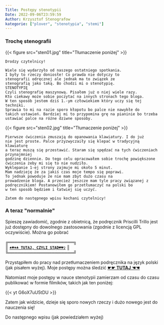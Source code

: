 ```yaml
---
Title: Postępy stenotypii
Date: 2022-09-06T23:59:59
Author: Krzysztof Stenografow
kategorie: ["plover", "stenotypia", "stemi"]
---
```



### Trochę stenografii

{{< figure src="sten01.jpg" title="Tłumaczenie poniżej" >}}


```
Drodzy czytelnicy!

Wiele się wydarzyło od naszego ostatniego spotkania.
I były to rzeczy doniosłe! Co prawda nie dotyczy to
stenografii odręcznej ale jednak ma to związek ze
stenografią jako taką. Bo chodzi mi o stenotypię.
STENOTYPIĘ
Czyli stenografię maszynową. Pisałem już o niej wiele razy.
Kto ciekawy może sobie poczytać na innych stronach tego bloga.
W ten sposób jestem dziś 1.-ym człowiekiem który uczy się tej techniki.
Sprawia to mi na razie sporo kłopotu bo palce nie nawykłe do
takich ustawień. Bardziej mi to przypomina grę na pianinie bo trzeba
ustawiać palce na różne dziwne sposoby.

```

{{< figure src="sten02.jpg" title="Tłumaczenie poniżej" >}}


```
Pierwsze ćwiczenia zmuszają do opanowania klawiatury. I do już
nie jest proste. Palce przyzwyczaiły się klepać w tradycyjną klawiaturę
a teraz muszą się przestawić. Staram się spędzać na tych ćwiczeniach przynajmniej
godzinę dziennie. Do tego celu opracowałem sobie trochę powiększone
ćwiczenia żeby mi się to nie nudziło.
Wyklepanie 1-ej strony zajmuje mi około 5 minut.
Mam nadzieję że za jakiś czas moje tempo się poprawi.
To jednak powoduje że nie mam zbyt dużo czasu na
prowadzenie bloga. A przecież jeszcze mam tyle pracy związanej z
podręcznikiem! Postanowiłem go przetłumaczyć na polski bo
w ten sposób będziem i łatwiej się uczyć.

Zatem do następnego wpisu kochani czytelnicy!

```

### A teraz "normalnie"

Spieszę zawiadomić, zgodnie z obietnicą, że podręcznik Priscilli Trillo jest już dostępny do dowolnego zastosowania (zgodnie z licencją GPL oczywiście). Można go pobrać 

╔═════════════════════╗  
║ **[`♠♥♦♣ TUTAJ, CZYLI STĄD♥♥♀`](https://github.com/Plover-Trillo/WestSlavicStenography)** ║  
╚═════════════════════╝

Przystąpiłem do pracy nad przetłumaczeniem podręcznika na język polski (jak pisałem wyżej). Moje postępy można śledzić **[ ☛☛ TUTAJ ☚☚ ](https://github.com/flamenco108/PolishMachineStenography)**

Natomiast moje postępy w nauce stenotypii zamierzam od czasu do czasu publikować w formie filmików, takich jak ten poniżej:

{{< yt G6oX7uU5tDU >}}

Zatem jak widzicie, dzieje się sporo nowych rzeczy i dużo nowego jest do nauczenia się!

Do następnego wpisu (jak powiedziałem wyżej)
